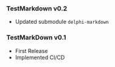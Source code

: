 ### TestMarkdown v0.2

- Updated submodule `delphi-markdown`

### TestMarkDown v0.1

- First Release
- Implemented CI/CD
